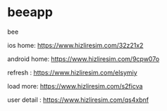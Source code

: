 # beeapp
bee

ios home: https://www.hizliresim.com/32z21x2

android home: https://www.hizliresim.com/9cpw07o

refresh : https://www.hizliresim.com/elsymiy

load more:  https://www.hizliresim.com/s2ficva

user detail : https://www.hizliresim.com/qs4xbnf
